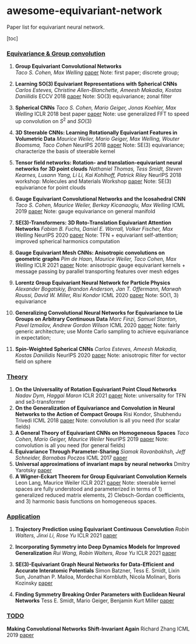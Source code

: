 # awesome-equivariant-network
Paper list for equivariant neural network.

[toc]

### [Equivariance & Group convolution](#content)

1. **Group Equivariant Convolutional Networks**  
   *Taco S. Cohen, Max Welling* [paper](https://arxiv.org/pdf/1602.07576.pdf)
   Note: first paper; discrete group; 
   
2. **Learning SO(3) Equivariant Representations with Spherical CNNs** 
   *Carlos Esteves, Christine Allen-Blanchette, Ameesh Makadia, Kostas Daniilidis* ECCV 2018 [paper](https://openaccess.thecvf.com/content_ECCV_2018/html/Carlos_Esteves_Learning_SO3_Equivariant_ECCV_2018_paper.html)
   Note: SO(3) equivariance; zonal filter

3. **Spherical CNNs**
	*Taco S. Cohen, Mario Geiger, Jonas Koehler, Max Welling* ICLR 2018 best paper  [paper](https://arxiv.org/abs/1801.10130)
	Note: use generalized FFT to speed up convolution on $S^2$ and $SO(3)$

4. **3D Steerable CNNs: Learning Rotationally Equivariant Features in Volumetric Data**
	*Maurice Weiler, Mario Geiger, Max Welling, Wouter Boomsma, Taco Cohen*  NeurIPS 2018 [paper](https://arxiv.org/abs/1807.02547)
	Note: SE(3) equivariance; characterize the basis of steerable kernel
	
5. **Tensor field networks: Rotation- and translation-equivariant neural networks for 3D point clouds**
*Nathaniel Thomas, Tess Smidt, Steven Kearnes, Lusann Yang, Li Li, Kai Kohlhoff, Patrick Riley* NeurIPS 2018 workshop: Molecules and Materials Workshop [paper](https://arxiv.org/abs/1802.08219)
Note: SE(3) equivariance for point clouds

6. **Gauge Equivariant Convolutional Networks and the Icosahedral CNN**
*Taco S. Cohen, Maurice Weiler, Berkay Kicanaoglu, Max Welling* ICML 2019 [paper](https://arxiv.org/abs/1902.04615)
Note: gauge equivariance on general manifold

7. **SE(3)-Transformers: 3D Roto-Translation Equivariant Attention Networks**
  *Fabian B. Fuchs, Daniel E. Worrall, Volker Fischer, Max Welling* NeurIPS 2020  [paper](https://arxiv.org/abs/2006.10503)
Note: TFN + equivariant self-attention; improved spherical harmonics computation

8. **Gauge Equivariant Mesh CNNs: Anisotropic convolutions on geometric graphs**
*Pim de Haan, Maurice Weiler, Taco Cohen, Max Welling* ICLR 2021 [paper](https://arxiv.org/abs/2003.05425)
Note: anisotropic gauge equivariant kernels + message passing  by parallel transporting features over mesh edges

9. **Lorentz Group Equivariant Neural Network for Particle Physics**
*Alexander Bogatskiy, Brandon Anderson, Jan T. Offermann, Marwah Roussi, David W. Miller, Risi Kondor* ICML 2020 [paper](https://arxiv.org/abs/2006.04780)
Note: SO(1, 3) equivariance

10. **Generalizing Convolutional Neural Networks for Equivariance to Lie Groups on Arbitrary Continuous Data**
*Marc Finzi, Samuel Stanton, Pavel Izmailov, Andrew Gordon Wilson* ICML 2020 [paper](https://arxiv.org/abs/2002.12880)
Note: fairly generic architecture; use Monte Carlo sampling to achieve equivariance in expectation; 

11. **Spin-Weighted Spherical CNNs**
*Carlos Esteves, Ameesh Makadia, Kostas Daniilidis* NeurIPS 2020 [paper](https://arxiv.org/abs/2006.10731)
Note: anisotropic filter for vector field on sphere

### [Theory](#content)

1. **On the Universality of Rotation Equivariant Point Cloud Networks**
  *Nadav Dym, Haggai Maron* ICLR 2021 [paper](https://arxiv.org/abs/2010.02449)
  Note: universality for TFN and se3-transformer
2. **On the Generalization of Equivariance and Convolution in Neural Networks to the Action of Compact Groups**
Risi Kondor, Shubhendu Trivedi ICML 2018 [paper](https://arxiv.org/abs/1802.03690)
Note: convolution is all you need (for scalar fields)
3. **A General Theory of Equivariant CNNs on Homogeneous Spaces**
  *Taco Cohen, Mario Geiger, Maurice Weiler* NeurIPS 2019 [paper](https://arxiv.org/abs/1811.02017)
  Note: convolution is all you need (for general fields)
4. **Equivariance Through Parameter-Sharing**
  *Siamak Ravanbakhsh, Jeff Schneider, Barnabas Poczos* ICML 2017 [paper](https://arxiv.org/abs/1702.08389)
5. **Universal approximations of invariant maps by neural networks**
  Dmitry Yarotsky [paper](https://arxiv.org/abs/1804.10306)
6. **A Wigner-Eckart Theorem for Group Equivariant Convolution Kernels**
  Leon Lang, Maurice Weiler ICLR 2021 [paper](https://arxiv.org/abs/2010.10952)
  Note: steerable kernel spaces are fully understood and parameterized in terms of 1) generalized reduced matrix elements, 2) Clebsch-Gordan coefficients, and 3) harmonic basis functions on homogeneous spaces.

### [Application](#content)
1. **Trajectory Prediction using Equivariant Continuous Convolution**
*Robin Walters, Jinxi Li, Rose Yu* ICLR 2021 [paper](https://arxiv.org/abs/2010.11344)

2. **Incorporating Symmetry into Deep Dynamics Models for Improved Generalization**
  *Rui Wang, Robin Walters, Rose Yu* ICLR 2021 [paper](https://arxiv.org/abs/2002.03061)

3. **SE(3)-Equivariant Graph Neural Networks for Data-Efficient and Accurate Interatomic Potentials**
Simon Batzner, Tess E. Smidt, Lixin Sun, Jonathan P. Mailoa, Mordechai Kornbluth, Nicola Molinari, Boris Kozinsky [paper](https://arxiv.org/abs/2101.03164)

4. **Finding Symmetry Breaking Order Parameters with Euclidean Neural Networks**
Tess E. Smidt, Mario Geiger, Benjamin Kurt Miller [paper](https://arxiv.org/abs/2007.02005)

### [TODO](#content)
**Making Convolutional Networks Shift-Invariant Again** 
Richard Zhang ICML 2019 [paper](https://arxiv.org/abs/1904.11486)

